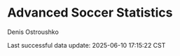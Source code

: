 # Advanced Soccer Statistics
Denis Ostroushko

<!-- gfm -->

Last successful data update: 2025-06-10 17:15:22 CST
